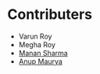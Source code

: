 # Contributers

- Varun Roy
- Megha Roy
- [Manan Sharma](https://github.com/MananSharma2710)
- [Anup Maurya](https://github.com/Anup-maurya)
